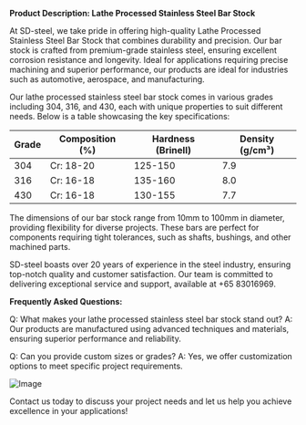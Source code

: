 **Product Description: Lathe Processed Stainless Steel Bar Stock**

At SD-steel, we take pride in offering high-quality Lathe Processed Stainless Steel Bar Stock that combines durability and precision. Our bar stock is crafted from premium-grade stainless steel, ensuring excellent corrosion resistance and longevity. Ideal for applications requiring precise machining and superior performance, our products are ideal for industries such as automotive, aerospace, and manufacturing.

Our lathe processed stainless steel bar stock comes in various grades including 304, 316, and 430, each with unique properties to suit different needs. Below is a table showcasing the key specifications:

| Grade | Composition (%) | Hardness (Brinell) | Density (g/cm³) |
|-------|-----------------|--------------------|-----------------|
| 304   | Cr: 18-20      | 125-150           | 7.9             |
| 316   | Cr: 16-18      | 135-160           | 8.0             |
| 430   | Cr: 16-18      | 130-155           | 7.7             |

The dimensions of our bar stock range from 10mm to 100mm in diameter, providing flexibility for diverse projects. These bars are perfect for components requiring tight tolerances, such as shafts, bushings, and other machined parts.

SD-steel boasts over 20 years of experience in the steel industry, ensuring top-notch quality and customer satisfaction. Our team is committed to delivering exceptional service and support, available at +65 83016969.

**Frequently Asked Questions:**

Q: What makes your lathe processed stainless steel bar stock stand out?
A: Our products are manufactured using advanced techniques and materials, ensuring superior performance and reliability.

Q: Can you provide custom sizes or grades?
A: Yes, we offer customization options to meet specific project requirements.

![Image](https://github.com/user-attachments/assets/2567258e-e124-4816-932d-1809bd27ef0b)

Contact us today to discuss your project needs and let us help you achieve excellence in your applications!